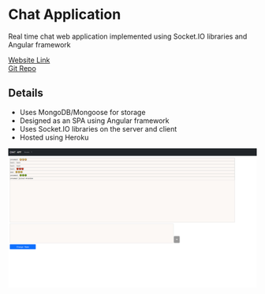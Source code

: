 # Chat Application
Real time chat web application implemented using Socket.IO libraries and Angular framework  

[Website Link](https://damp-hollows-32652.herokuapp.com)  
[Git Repo](https://github.com/collinc1212/chat_application)

## Details
* Uses MongoDB/Mongoose for storage
* Designed as an SPA using Angular framework
* Uses Socket.IO libraries on the server and client
* Hosted using Heroku

![Image](Untitled.png)
